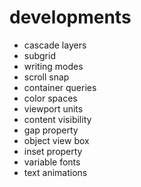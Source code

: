 # developments

- cascade layers
- subgrid
- writing modes
- scroll snap
- container queries
- color spaces
- viewport units
- content visibility
- gap property
- object view box
- inset property
- variable fonts
- text animations
